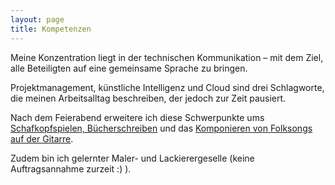 ```yaml
---
layout: page
title: Kompetenzen
---
```



Meine Konzentration liegt in der technischen Kommunikation – mit dem Ziel, alle Beteiligten auf eine gemeinsame Sprache zu bringen.

Projektmanagement, künstliche Intelligenz und Cloud sind drei Schlagworte, die meinen Arbeitsalltag beschreiben, der jedoch zur Zeit pausiert.

Nach dem Feierabend erweitere ich diese Schwerpunkte ums [Schafkopfspielen, Bücherschreiben](/books) und das [Komponieren von Folksongs auf der Gitarre](/music).

Zudem bin ich gelernter Maler- und Lackierergeselle (keine Auftragsannahme zurzeit :) ).


